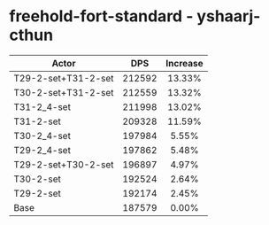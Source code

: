 # freehold-fort-standard - yshaarj-cthun
| Actor | DPS | Increase |
|---|:---:|:---:|
|T29-2-set+T31-2-set|212592|13.33%|
|T30-2-set+T31-2-set|212559|13.32%|
|T31-2_4-set|211998|13.02%|
|T31-2-set|209328|11.59%|
|T30-2_4-set|197984|5.55%|
|T29-2_4-set|197862|5.48%|
|T29-2-set+T30-2-set|196897|4.97%|
|T30-2-set|192524|2.64%|
|T29-2-set|192174|2.45%|
|Base|187579|0.00%|
